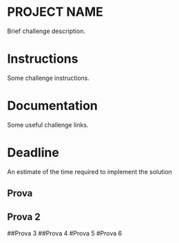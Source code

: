 # PROJECT NAME

Brief challenge description.

# Instructions

Some challenge instructions.

# Documentation

Some useful challenge links.

# Deadline

An estimate of the time required to implement the solution


## Prova
## Prova 2
##Prova 3
##Prova 4
#Prova 5
#Prova 6